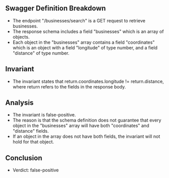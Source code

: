 ## Swagger Definition Breakdown
- The endpoint "/businesses/search" is a GET request to retrieve businesses.
- The response schema includes a field "businesses" which is an array of objects.
- Each object in the "businesses" array contains a field "coordinates" which is an object with a field "longitude" of type number, and a field "distance" of type number.

## Invariant
- The invariant states that return.coordinates.longitude != return.distance, where return refers to the fields in the response body.

## Analysis
- The invariant is false-positive.
- The reason is that the schema definition does not guarantee that every object in the "businesses" array will have both "coordinates" and "distance" fields.
- If an object in the array does not have both fields, the invariant will not hold for that object.

## Conclusion
- Verdict: false-positive
